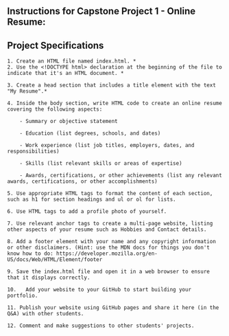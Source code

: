 
## Instructions for Capstone Project 1 - Online Resume:
## Project Specifications
    
    1. Create an HTML file named index.html. *
    2. Use the <!DOCTYPE html> declaration at the beginning of the file to indicate that it's an HTML document. * 

    3. Create a head section that includes a title element with the text "My Resume".*

    4. Inside the body section, write HTML code to create an online resume covering the following aspects:

        - Summary or objective statement

        - Education (list degrees, schools, and dates)

        - Work experience (list job titles, employers, dates, and responsibilities)

        - Skills (list relevant skills or areas of expertise)

        - Awards, certifications, or other achievements (list any relevant awards, certifications, or other accomplishments)

    5. Use appropriate HTML tags to format the content of each section, such as h1 for section headings and ul or ol for lists.

    6. Use HTML tags to add a profile photo of yourself.

    7. Use relevant anchor tags to create a multi-page website, listing other aspects of your resume such as Hobbies and Contact details.

    8. Add a footer element with your name and any copyright information or other disclaimers. (Hint: use the MDN docs for things you don't know how to do: https://developer.mozilla.org/en-US/docs/Web/HTML/Element/footer

    9. Save the index.html file and open it in a web browser to ensure that it displays correctly.

    10.   Add your website to your GitHub to start building your portfolio.

    11. Publish your website using GitHub pages and share it here (in the Q&A) with other students.

    12. Comment and make suggestions to other students' projects.






